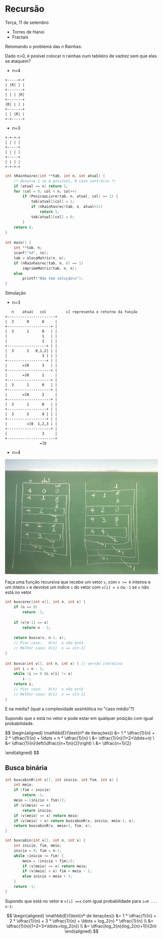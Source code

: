 # Recursão

Terça, 11 de setembro

- Torres de Hanoi
- Fractais

Retomando o problema das n Rainhas:

Dado n>0, é posível colocar n rainhas num tabileiro de xadrez sem que elas se ataquem?

- n=4

```
+-----+-+
| |R| | |
+-------+
| | | |R|
+-------+
|R| | | |
+-------+
| | |R| |
+-+-----+
```

- n=3

```
+-+-+-+
| | | |
+-----+
| | | |
+-----+
| | | |
+-+-+-+
```

```C
int nRainhasrec(int **tab, int n, int atual) {
    /* devolve 1 se é possível, 0 caso contrário */
    if (atual == n) return 1;
    for (col = 0; col < n; col++)
        if (PosicaoLivre(tab, n, atual, col) == 1) {
            tab[atual][col] = 1;
            if (nRainhasrec(tab, n, atual+1))
                return 1;
            tab[atual][col] = 0;
        }
    return 0;
}

int main() {
    int **tab, n;
    scanf("%d", &n);
    tab = alocaMatriz(n, n);
    if (nRainhasrec(tab, n, 0) == 1)
        imprimeMatriz(tab, n, n);
    else
        printf("Não tem solução\n");
}
```

Simulação

- n=3

```
   n    atual   col         =] representa o retorno da função
+----------------------+
|  3      0      0     |
+--------------------+ |
|  3      1      0   | |
|                1   | |
|                2   | |
+------------------+ | |
|  3      2   0,1,2| | |
|                3 | | |
+------------------+ | |
|       =]0      3   | |
+--------------------+ |
|       =]0      1     |
+--------------------+ |
|  3      1      0   | |
+--------------------+ |
|       =]0      2     |
+--------------------+ |
|  3      1      0   | |
+------------------+ | |
|  3      2      0 | | |
+------------------+ | |
|         =]0  1,2,3 | |
+--------------------+ |
|                3     |
+----------------------+
                =]0
```

- n=4

![IMG_2722](arquivos/IMG_2722.JPG)



Faça uma função recursiva que recebe um vetor `v`, com `n >= 0` inteiros e um inteiro `x` e devolve um índice `i` do vetor com `v[i] = x` ou `-1` se `x` não está no vetor.

```C
int buscarec(int v[], int n, int x) {
    if (n == 0)
        return -1;
    
    if (v[n-1] == x)
        return n - 1;

    return busca(v, n-1, x);
    // Pior caso:   O(n)  x não está
    // Melhor caso: O(1)  x == v[n-1]
}

int busca(int v[], int n, int x) { // versão iterativa
    int i = n - 1;
    while (i >= 0 && v[i] != x)
        i--;
    return i;
    // Pior caso:   O(n)  x não está
    // Melhor caso: O(1)  x == v[n-1]
}
```



E na média? (qual a complexidade assintótica no "caso médio"?)

Supondo que x está no vetor e pode estar em qualquer posição com igual probabilidade.

$$
\begin{aligned}
\mathbb{E}(\text{nº de iterações}) &= 1 * \dfrac{1}{n} + 2 * \dfrac{1}{n} + \ldots + n * \dfrac{1}{n} \\
 &= \dfrac{1}{n}(1+2+\ldots+n) \\
 &= \dfrac{1}{n}\left(\dfrac{(n+1)n}{2}\right) \\
 &= \dfrac{n+1}{2}
 
\end{aligned}
$$



## Busca binária

```C
int buscabinR(int v[], int inicio, int fim, int x) {
    int meio;
    if (fim < inicio)
        return -1;
    meio = (inicio + fim)/2;
    if (v[meio] == x)
        return inicio;
    if (v[meio] == x) return meio;
    if (v[meio] > x) return buscabinR(v, inicio, meio-1, x);
    return buscabinR(v, meio+1, fim, x);
}
```

```C
int buscabin(int v[], int n, int x) {
    int inicio, fim, meio;
    inicio = 0; fim = n-1;
    while (inicio <= fim) {
        meio = (inicio + fim)/2;
        if (v[meio] == x) return meio;
        if (v[meio] > x) fim = meio - 1;
        else inicio = meio + 1;
    }
    return -1;
}
```

Supondo que está no vetor e `v[i] ==x` com igual probabilidade para `i=0 ... n-1`:

$$
\begin{aligned}
\mathbb{E}(\text{nº de iterações}) &= 1 * \dfrac{1}{n} + 2 * \dfrac{1}{n} + 3 * \dfrac{1}{n} + \ldots + log_2{n} * \dfrac{1}{n} \\
 &= \dfrac{1}{n}(1+2+3+\ldots+log_2{n}) \\
 &= \dfrac{log_2{n}(log_2{n}+1)}{2n}
\end{aligned}
$$
